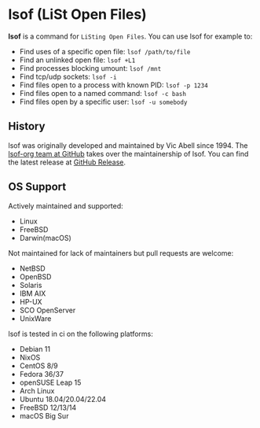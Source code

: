 # lsof (LiSt Open Files)

**lsof** is a command for `LiSting Open Files`. You can use lsof for example to:

- Find uses of a specific open file: `lsof /path/to/file`
- Find an unlinked open file: `lsof +L1`
- Find processes blocking umount: `lsof /mnt`
- Find tcp/udp sockets: `lsof -i`
- Find files open to a process with known PID: `lsof -p 1234`
- Find files open to a named command: `lsof -c bash`
- Find files open by a specific user: `lsof -u somebody`

## History

lsof was originally developed and maintained by Vic Abell since 1994. The [lsof-org team at GitHub](https://github.com/lsof-org/lsof) takes over the maintainership of lsof. You can find the latest release at [GitHub Release](https://github.com/lsof-org/lsof/releases).

## OS Support

Actively maintained and supported:

- Linux
- FreeBSD
- Darwin(macOS)

Not maintained for lack of maintainers but pull requests are welcome:

- NetBSD
- OpenBSD
- Solaris
- IBM AIX
- HP-UX
- SCO OpenServer
- UnixWare

lsof is tested in ci on the following platforms:

- Debian 11
- NixOS
- CentOS 8/9
- Fedora 36/37
- openSUSE Leap 15
- Arch Linux
- Ubuntu 18.04/20.04/22.04
- FreeBSD 12/13/14
- macOS Big Sur
